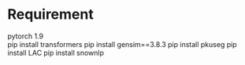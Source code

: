 # Requirement

pytorch 1.9<br>
pip install transformers
pip install gensim==3.8.3
pip install pkuseg
pip install LAC
pip install snownlp

